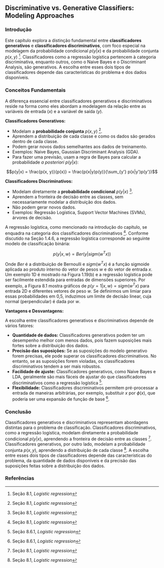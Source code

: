 ## Discriminative vs. Generative Classifiers: Modeling Approaches

### Introdução
Este capítulo explora a distinção fundamental entre **classificadores generativos** e **classificadores discriminativos**, com foco especial na modelagem da probabilidade condicional $p(y|x)$ e da probabilidade conjunta $p(x, y)$ [^1]. Classificadores como a regressão logística pertencem à categoria discriminativa, enquanto outros, como o Naive Bayes e o Discriminant Analysis, são generativos. A escolha entre esses dois tipos de classificadores depende das características do problema e dos dados disponíveis.

### Conceitos Fundamentais

A diferença essencial entre classificadores generativos e discriminativos reside na forma como eles abordam a modelagem da relação entre as variáveis de entrada ($x$) e a variável de saída ($y$).

**Classificadores Generativos:**

*   Modelam a **probabilidade conjunta** $p(x, y)$ [^1].
*   Aprendem a distribuição de cada classe e como os dados são gerados dentro de cada classe.
*   Podem gerar novos dados semelhantes aos dados de treinamento.
*   Exemplos: Naive Bayes, Gaussian Discriminant Analysis (GDA).
*   Para fazer uma previsão, usam a regra de Bayes para calcular a probabilidade *a posteriori* $p(y|x)$:

$$p(y|x) = \frac{p(x, y)}{p(x)} = \frac{p(x|y)p(y)}{\sum_{y'} p(x|y')p(y')}$$

**Classificadores Discriminativos:**

*   Modelam diretamente a **probabilidade condicional** $p(y|x)$ [^1].
*   Aprendem a fronteira de decisão entre as classes, sem necessariamente modelar a distribuição dos dados.
*   Não podem gerar novos dados.
*   Exemplos: Regressão Logística, Support Vector Machines (SVMs), árvores de decisão.

A regressão logística, como mencionado na introdução do capítulo, se enquadra na categoria dos classificadores discriminativos [^1]. Conforme discutido na Seção 1.4.6, a regressão logística corresponde ao seguinte modelo de classificação binária:

$$p(y|x, w) = Ber(y|sigm(w^Tx))$$

Onde $Ber$ é a distribuição de Bernoulli e $sigm(w^Tx)$ é a função sigmoide aplicada ao produto interno do vetor de pesos $w$ e do vetor de entrada $x$. Um exemplo 1D é mostrado na Figura 1.19(b) e a regressão logística pode ser facilmente estendida para entradas de dimensões superiores. Por exemplo, a Figura 8.1 mostra gráficos de $p(y = 1|x, w) = sigm(w^Tx)$ para entrada 2D e diferentes vetores de peso $w$. Se definirmos um limiar para essas probabilidades em 0,5, induzimos um limite de decisão linear, cuja normal (perpendicular) é dada por $w$.

**Vantagens e Desvantagens:**

A escolha entre classificadores generativos e discriminativos depende de vários fatores:

*   **Quantidade de dados:** Classificadores generativos podem ter um desempenho melhor com menos dados, pois fazem suposições mais fortes sobre a distribuição dos dados.
*   **Precisão das suposições:** Se as suposições do modelo generativo forem precisas, ele pode superar os classificadores discriminativos. No entanto, se as suposições forem violadas, os classificadores discriminativos tendem a ser mais robustos.
*   **Facilidade de ajuste:** Classificadores generativos, como Naive Bayes e LDA, geralmente são mais fáceis de ajustar do que classificadores discriminativos como a regressão logística [^2].
*   **Flexibilidade:** Classificadores discriminativos permitem pré-processar a entrada de maneiras arbitrárias, por exemplo, substituir $x$ por $\phi(x)$, que poderia ser uma expansão de função de base [^2].

### Conclusão

Classificadores generativos e discriminativos representam abordagens distintas para o problema de classificação. Classificadores discriminativos, como a regressão logística, modelam diretamente a probabilidade condicional $p(y|x)$, aprendendo a fronteira de decisão entre as classes [^1]. Classificadores generativos, por outro lado, modelam a probabilidade conjunta $p(x, y)$, aprendendo a distribuição de cada classe [^1]. A escolha entre esses dois tipos de classificadores depende das características do problema, da quantidade de dados disponíveis e da precisão das suposições feitas sobre a distribuição dos dados.

### Referências
[^1]: Seção 8.1, *Logistic regression*
[^2]: Seção 8.6.1, *Logistic regression*
<!-- END -->